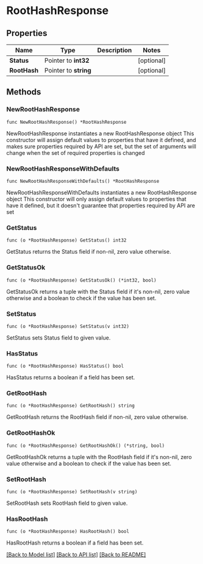 # RootHashResponse

## Properties

Name | Type | Description | Notes
------------ | ------------- | ------------- | -------------
**Status** | Pointer to **int32** |  | [optional] 
**RootHash** | Pointer to **string** |  | [optional] 

## Methods

### NewRootHashResponse

`func NewRootHashResponse() *RootHashResponse`

NewRootHashResponse instantiates a new RootHashResponse object
This constructor will assign default values to properties that have it defined,
and makes sure properties required by API are set, but the set of arguments
will change when the set of required properties is changed

### NewRootHashResponseWithDefaults

`func NewRootHashResponseWithDefaults() *RootHashResponse`

NewRootHashResponseWithDefaults instantiates a new RootHashResponse object
This constructor will only assign default values to properties that have it defined,
but it doesn't guarantee that properties required by API are set

### GetStatus

`func (o *RootHashResponse) GetStatus() int32`

GetStatus returns the Status field if non-nil, zero value otherwise.

### GetStatusOk

`func (o *RootHashResponse) GetStatusOk() (*int32, bool)`

GetStatusOk returns a tuple with the Status field if it's non-nil, zero value otherwise
and a boolean to check if the value has been set.

### SetStatus

`func (o *RootHashResponse) SetStatus(v int32)`

SetStatus sets Status field to given value.

### HasStatus

`func (o *RootHashResponse) HasStatus() bool`

HasStatus returns a boolean if a field has been set.

### GetRootHash

`func (o *RootHashResponse) GetRootHash() string`

GetRootHash returns the RootHash field if non-nil, zero value otherwise.

### GetRootHashOk

`func (o *RootHashResponse) GetRootHashOk() (*string, bool)`

GetRootHashOk returns a tuple with the RootHash field if it's non-nil, zero value otherwise
and a boolean to check if the value has been set.

### SetRootHash

`func (o *RootHashResponse) SetRootHash(v string)`

SetRootHash sets RootHash field to given value.

### HasRootHash

`func (o *RootHashResponse) HasRootHash() bool`

HasRootHash returns a boolean if a field has been set.


[[Back to Model list]](../README.md#documentation-for-models) [[Back to API list]](../README.md#documentation-for-api-endpoints) [[Back to README]](../README.md)


